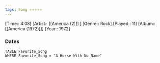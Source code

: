 ```yaml
---
tags: Song ⭐⭐⭐⭐⭐ 
---
```

[Time:: 4:08]
[Artist:: [[America (2)]] ]
[Genre:: Rock]
[Played:: 11]
[Album:: [[America (1972)]]]
[Year:: 1972]
### Dates
````dataview
TABLE Favorite_Song
WHERE Favorite_Song = "A Horse With No Name"
````